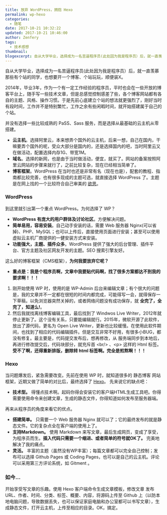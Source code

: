 ```yaml
---
title: 放弃 WordPress，拥抱 Hexo
permalink: wp-hexo
categories:
  - 随笔
date: 2017-10-21 10:32:22
updated: 2017-10-21 10:46:00
author: Zenfery
tags:
  - 技术感想
thumbnail:
blogexcerpt: 自从大学毕业，选择成为一名苦逼程序员(此处因为我是程序员）后，就一直羡慕那些有个站的同学，也想要开一个博客、个站玩玩，顺便装X。
---
```

自从大学毕业，选择成为一名苦逼程序员(此处因为我是程序员）后，就一直羡慕那些有个站的同学，也想要开一个博客、个站玩玩，顺便装X。

2014年，毕业3年，作为一个有一定工作经验的程序员，平时也会在一些开放的博客平台上，随手写一些技术文章，但是总感觉控制感差了些，各个博客网站都有各自的主题、风格、操作习惯。于是先前心底建立个站的想法就更强烈了，刚好当时有段时间，工作并不是特别繁忙，工作之余有些闲暇时间，就开始搭建属于自己的个站。

并没有选择一些比较成熟的 PaSS、Sass 服务，而是选择从最基础的云主机从零搭建。

- **云主机**。选择阿里云，本来想弄个国外的云主机，后来一想，自己在国内，干嘛要弄个国外的呢，受众大部分是国内的，还是选择国内的吧，当时阿里云又在做活动，配置选择内存1G、带宽1M。
- **域名**。选择的新网，也是由于当时做活动，便宜，就买了。网站的备案按照阿里云网站的步骤来就行了，之前比较复杂，现在已经相当简单了。
- **博客框架**。WordPress 在当时也还是非常有名（现在也是），配套的教程、指南都比较完善，也有很多现成的主题可选，就直接选择 WordPress 了。主题是在网上找的一个比较符合自己审美的 [欲思](https://yusi123.com/3233.html)。

### WordPress
到这里就引出第一个重点 WordPress。为何选择了 WP？
- **WordPress 有庞大的用户群体及讨论社区**。方便解决问题。
- **简单易用，容易安装**。自己动手安装的话，需要 Web 服务器 Nginx(可以省掉)、PHP、MySQL；也可以上传后，直接使用页面进行安装；甚至可以使用虚拟云主机厂商提供的一健安装方式来安装。
- **功能强大，主题、插件众多**。WordPress 提供了强大的后台管理、插件平台、官方主题及社区网友开发的主题。SEO 搜索引擎友好。

这么好的博客框架（CMS框架），**为何我要放弃它呢？**
- **重点是：我是个程序员啊，文章中我要贴代码啊，找了很多方案都达不到我的要求啊！！！**
 1. 刚开始使用 WP 时，使用的是 WP-Admin 后台来编辑文章；有个很大的问题是，我的文章并不一定都在很短的时间内都完成，可能得写一会，就得保存一下草稿，以免浏览器突然关掉的，或者网络问题没有成功保存，就 **全完了，全完了，知道么!**。
 2. 然后我就找离线博客编辑工具，最后找到了 Windwos Live Writer，2012年就停止更新了。这个没有关系，只要能编辑就行。2015年，微软开源了此软件，放出了源代码，更名为 Open Live Writer，更新也比较缓慢。在使用此软件期间，也找到了相应的代码编辑插件。但是交互非常不好用，有很多小BUG，都没有修复。最主要是，代码提交发布后，想再修改，从 服务端同步到本地后，再进行修改提交后，代码块部分，就充斥首 &lt;br/> 、&lt;p> 这样的 Html 标签。**受不了啊，还得重新排版，删除转 html 标签啊。完全是煎熬啊！！！**

### Hexo
当问题爆发后，紧急需要改变。先前在使用 WP 时，就知道很多的 静态博客 网站框架，近期又做了简单的对比后，最终选择了 [Hexo](https://hexo.io/zh-cn/)。
先来说它的缺点吧：
- **技术型。** 得懂点技术啊。起码你得会安装它的客户端HTML生成工具吧。你得需要使用命令来创建文章，生成的静态文件，你得知道如何发布至服务器端。

再来从程序员的角度来看它的优点。
- **搭建简单。** 只需要一个 Web 服务器 Nginx 就可以了；它的最终发布的就是静态文件。它的复杂点全在客户端的使用上了。
- **支持Markdown。** 使用 Markdown 来写文章，最后生成网页，变成了享受，为程序员而生。**插入代码只需要一个缩进、或者简单的符号就OK了。** 完美地解决了我的痛点。
- **灵活。** 丰富的主题（虽然没有WP丰富）；每篇文章都可以完全自己控制；发布可以选择 Github Pages 或 Coding Pages，也可以是自己的云主机。评论可以采用第三方评论系统，如 Gitment 。

### 如今...
开始享受写文章的乐趣。使用 Hexo 客户端命令生成文章模板，修改文章 发布 URL、作者、时间、分类、标签、概要、内容，将源码上传至 Github 上（以防本地电脑问题，导致数据丢失，也可以保证家庭电脑和办公室都可以书写文章），生成静态文件，打开云主机，上传至相应的目录。OK，搞定。
